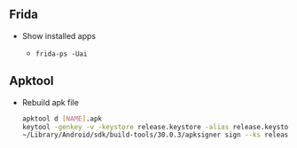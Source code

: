 ## Frida

- Show installed apps

  - `frida-ps -Uai`

## Apktool

- Rebuild apk file

  ```bash
  apktool d [NAME].apk
  keytool -genkey -v -keystore release.keystore -alias release.keystore.alias -keyalg RSA -keysize 2048 -validity 3650
  ~/Library/Android/sdk/build-tools/30.0.3/apksigner sign --ks release.keystore [NAME].apk
  ```
